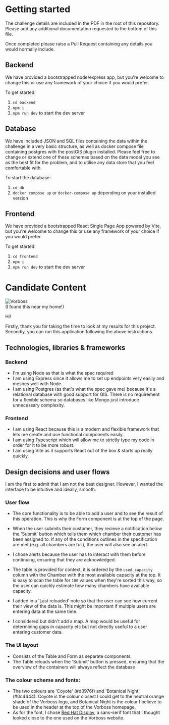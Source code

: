 # Getting started

The challenge details are included in the PDF in the root of this repository. Please add any additional documentation requested to the bottom of this file.

Once completed please raise a Pull Request containing any details you would normally include.

## Backend

We have provided a bootstrapped node/express app, but you're welcome to change this or use any framework of your choice if you would prefer.

To get started:

1. `cd backend`
1. `npm i`
1. `npm run dev` to start the dev server

## Database

We have included JSON and SQL files containing the data within the challenge in a very basic structure, as well as docker compose file containing postgres with the postGIS plugin installed. Please feel free to change or extend one of these schemas based on the data model you see as the best fit for the problem, and to utilise any data store that you feel comfortable with.

To start the database:

1. `cd db`
1. `docker compose up` or `docker-compose up` depending on your installed version

## Frontend

We have provided a bootstrapped React Single Page App powered by Vite, but you're welcome to change this or use any framework of your choice if you would prefer.

To get started:

1. `cd frontend`
1. `npm i`
1. `npm run dev` to start the dev server

# Candidate Content

![Vorboss](https://imgur.com/a/t2AMyRT)  
(I found this near my home!)

Hi!

Firstly, thank you for taking the time to look at my results for this project. Secondly, you can run this application following the above instructions.

## Technologies, libraries & frameworks

### Backend

- I'm using Node as that is what the spec required
- I am using Express since it allows me to set up endpoints very easily and meshes well with Node.
- I am using Postgres (as that's what the spec gave me) because it's a relational database with good support for GIS. There is no requirement for a flexible schema so databases like Mongo just introduce unnecessary complexity.

### Frontend

- I am using React because this is a modern and flexible framework that lets me create and use functional components easily.
- I am using Typescript which will allow me to strictly type my code in order for it to be more robust.
- I am using Vite as it supports React out of the box & starts up really quickly.

## Design decisions and user flows

I am the first to admit that I am not the best designer. However, I wanted the interface to be intuitive and ideally, smooth.

### User flow

- The core functionality is to be able to add a user and to see the result of this operation. This is why the Form component is at the top of the page.
- When the user submits their customer, they recieve a notification below the 'Submit' button which tells them which chamber their customer has been assigned to. If any of the conditions outlines in the specification are met (e.g. all chambers are full), the user will also see an alert.
- I chose alerts because the user has to interact with them before continuing, ensuring that they are acknowledged.
- The table is provided for context, it is ordered by the `used_capacity` column with the Chamber with the most available capacity at the top. It is easy to scan the table for `100` values when they're sorted this way, so the user can quickly estimate how many chambers have available capacity.
- I added in a 'Last reloaded' note so that the user can see how current their view of the data is. This might be important if multiple users are entering data at the same time.

- I considered but didn't add a map. A map would be useful for determining gaps in capacity etc but not directly useful to a user entering customer data.

### The UI layout

- Consists of the Table and Form as separate components.
- The Table reloads when the 'Submit' button is pressed, ensuring that the overview of the containers will always reflect the database

### The colour scheme and fonts:

- The two colours are 'Coyote' (#d3976f) and 'Botanical Night' (#0c4444). Coyote is the colour closest I could get to the neutral orange shade of the Vorboss logo, and Botanical Night is the colour I believe to be used in the header at the top of the Vorboss homepage.
- As for the font, I chose [Red Hat Display](https://fonts.google.com/specimen/Red+Hat+Display), a sans-serif font that I thought looked close to the one used on the Vorboss website.
